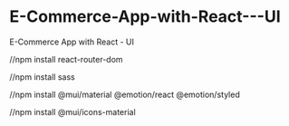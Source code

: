 # E-Commerce-App-with-React---UI
E-Commerce App with React - UI


//npm install react-router-dom

//npm install sass

//npm install @mui/material @emotion/react @emotion/styled

//npm install @mui/icons-material

